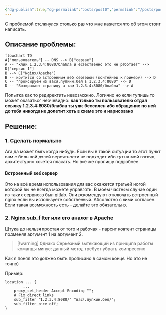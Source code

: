 ```yaml
---
{"dg-publish":true,"dg-permalink":"posts/post0","permalink":"/posts/post0/"}
---
```



<div class="transclusion internal-embed is-loaded"><div class="markdown-embed">




С проблемой столкнулся столько раз что мне кажется что об этом стоит написать. 
## Описание проблемы:

```mermaid
flowchart TD
A["пользователь"] -- DNS --> B["сервак"]
A -- "клик 1.2.3.4:8080/блабла и естественно это не работает" --> D["сервис 1"]	
B --> C["Nginx/Apache"]
B -- крутится со встроенным веб сервером (контейнер к примеру) --> D
C -- "проксируем из вася.пупкин.бел в 1.2.3.4:8080" --> D
D -- "Возвращает страницу а там 1.2.3.4:8080/блабла" --> A
```

Попытка как то редиректить невозможно. Логично но если тупишь то может оказаться неочевидно: **как только ты пользователю отдал ссылку 1.2.3.4:8080/блабла ты уже бессилен ибо обращение по ней до тебя никогда не долетит хоть в схеме это и нарисовано**
## Решение:

### 1. Сделать нормально

Ага да может быть когда нибудь. Если вы в такой ситуации то этот пункт вам с большой долей вероятности не подходит ибо тут на мой взгляд архитектурно хочется плакать. Но всё же пропишу подробнее.
#### Встроенный веб сервер
Это на всё время использования для вас окажется третьей ногой которой вы не всегда можете управлять. В моём частном случае один из таких сервисов был gitlab. Они рекомендуют отключать встроенный nginx если вы используете собственный. Абсолютно с ними согласен. Если такая возможность есть - делайте это обязательно. 
### 2. Nginx sub_filter или его аналог в Apache
Штука до нельзя простая от того и рабочая - парсит контент страницы подменяя аргумент 1 на аргумент 2. 

> [!warning]  Однако
> Серьёзный вытекающий из принципа работы команды минус: данный метод требует убрать компрессию

Как я понял это должно быть прописано в самом конце. Но это не точно)

Пример:

```nginx
location ... {
		...
	proxy_set_header Accept-Encoding ""; 
	# Fix direct links  
	sub_filter "1.2.3.4:8080/" "вася.пупкин.бел/";  
	sub_filter_once off;
}
```


</div></div>

